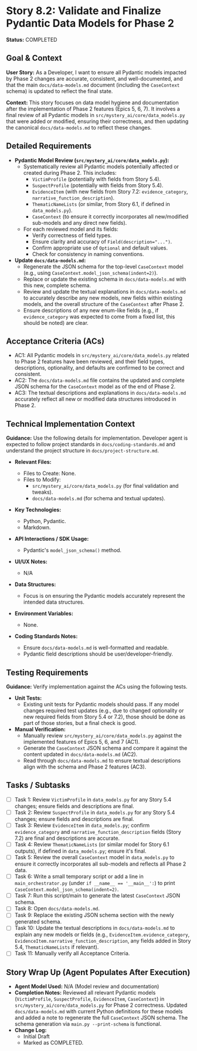 # Story 8.2: Validate and Finalize Pydantic Data Models for Phase 2

**Status:** COMPLETED

## Goal & Context

**User Story:** As a Developer, I want to ensure all Pydantic models impacted by Phase 2 changes are accurate, consistent, and well-documented, and that the main `docs/data-models.md` document (including the `CaseContext` schema) is updated to reflect the final state.

**Context:** This story focuses on data model hygiene and documentation after the implementation of Phase 2 features (Epics 5, 6, 7). It involves a final review of all Pydantic models in `src/mystery_ai/core/data_models.py` that were added or modified, ensuring their correctness, and then updating the canonical `docs/data-models.md` to reflect these changes.

## Detailed Requirements

- **Pydantic Model Review (`src/mystery_ai/core/data_models.py`):**
    - Systematically review all Pydantic models potentially affected or created during Phase 2. This includes:
        - `VictimProfile` (potentially with fields from Story 5.4).
        - `SuspectProfile` (potentially with fields from Story 5.4).
        - `EvidenceItem` (with new fields from Story 7.2: `evidence_category`, `narrative_function_description`).
        - `ThematicNameLists` (or similar, from Story 6.1, if defined in `data_models.py`).
        - `CaseContext` (to ensure it correctly incorporates all new/modified sub-models and any direct new fields).
    - For each reviewed model and its fields:
        - Verify correctness of field types.
        - Ensure clarity and accuracy of `Field(description="...")`.
        - Confirm appropriate use of `Optional` and default values.
        - Check for consistency in naming conventions.
- **Update `docs/data-models.md`:**
    - Regenerate the JSON schema for the top-level `CaseContext` model (e.g., using `CaseContext.model_json_schema(indent=2)`).
    - Replace or update the existing schema in `docs/data-models.md` with this new, complete schema.
    - Review and update the textual explanations in `docs/data-models.md` to accurately describe any new models, new fields within existing models, and the overall structure of the `CaseContext` after Phase 2.
    - Ensure descriptions of any new enum-like fields (e.g., if `evidence_category` was expected to come from a fixed list, this should be noted) are clear.

## Acceptance Criteria (ACs)

- AC1: All Pydantic models in `src/mystery_ai/core/data_models.py` related to Phase 2 features have been reviewed, and their field types, descriptions, optionality, and defaults are confirmed to be correct and consistent.
- AC2: The `docs/data-models.md` file contains the updated and complete JSON schema for the `CaseContext` model as of the end of Phase 2.
- AC3: The textual descriptions and explanations in `docs/data-models.md` accurately reflect all new or modified data structures introduced in Phase 2.

## Technical Implementation Context

**Guidance:** Use the following details for implementation. Developer agent is expected to follow project standards in `docs/coding-standards.md` and understand the project structure in `docs/project-structure.md`.

- **Relevant Files:**
  - Files to Create: None.
  - Files to Modify:
    - `src/mystery_ai/core/data_models.py` (for final validation and tweaks).
    - `docs/data-models.md` (for schema and textual updates).

- **Key Technologies:**
  - Python, Pydantic.
  - Markdown.

- **API Interactions / SDK Usage:**
  - Pydantic's `model_json_schema()` method.

- **UI/UX Notes:**
  - N/A

- **Data Structures:**
  - Focus is on ensuring the Pydantic models accurately represent the intended data structures.

- **Environment Variables:**
  - None.

- **Coding Standards Notes:**
  - Ensure `docs/data-models.md` is well-formatted and readable.
  - Pydantic field descriptions should be user/developer-friendly.

## Testing Requirements

**Guidance:** Verify implementation against the ACs using the following tests.

- **Unit Tests:**
  - Existing unit tests for Pydantic models should pass. If any model changes required test updates (e.g., due to changed optionality or new required fields from Story 5.4 or 7.2), those should be done as part of those stories, but a final check is good.
- **Manual Verification:**
  - Manually review `src/mystery_ai/core/data_models.py` against the implemented features of Epics 5, 6, and 7 (AC1).
  - Generate the `CaseContext` JSON schema and compare it against the content updated in `docs/data-models.md` (AC2).
  - Read through `docs/data-models.md` to ensure textual descriptions align with the schema and Phase 2 features (AC3).

## Tasks / Subtasks

- [ ] Task 1: Review `VictimProfile` in `data_models.py` for any Story 5.4 changes; ensure fields and descriptions are final.
- [ ] Task 2: Review `SuspectProfile` in `data_models.py` for any Story 5.4 changes; ensure fields and descriptions are final.
- [ ] Task 3: Review `EvidenceItem` in `data_models.py`; confirm `evidence_category` and `narrative_function_description` fields (Story 7.2) are final and descriptions are accurate.
- [ ] Task 4: Review `ThematicNameLists` (or similar model for Story 6.1 outputs), if defined in `data_models.py`; ensure it's final.
- [ ] Task 5: Review the overall `CaseContext` model in `data_models.py` to ensure it correctly incorporates all sub-models and reflects all Phase 2 data.
- [ ] Task 6: Write a small temporary script or add a line in `main_orchestrator.py` (under `if __name__ == '__main__':`) to print `CaseContext.model_json_schema(indent=2)`.
- [ ] Task 7: Run this script/main to generate the latest `CaseContext` JSON schema.
- [ ] Task 8: Open `docs/data-models.md`.
- [ ] Task 9: Replace the existing JSON schema section with the newly generated schema.
- [ ] Task 10: Update the textual descriptions in `docs/data-models.md` to explain any new models or fields (e.g., `EvidenceItem.evidence_category`, `EvidenceItem.narrative_function_description`, any fields added in Story 5.4, `ThematicNameLists` if relevant).
- [ ] Task 11: Manually verify all Acceptance Criteria.

## Story Wrap Up (Agent Populates After Execution)

- **Agent Model Used:** N/A (Model review and documentation)
- **Completion Notes:** Reviewed all relevant Pydantic models (`VictimProfile`, `SuspectProfile`, `EvidenceItem`, `CaseContext`) in `src/mystery_ai/core/data_models.py` for Phase 2 correctness. Updated `docs/data-models.md` with current Python definitions for these models and added a note to regenerate the full `CaseContext` JSON schema. The schema generation via `main.py --print-schema` is functional.
- **Change Log:**
  - Initial Draft
  - Marked as COMPLETED. 